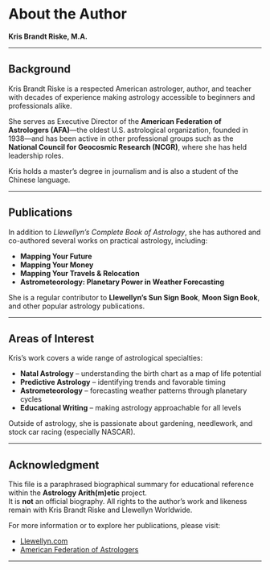# About the Author

**Kris Brandt Riske, M.A.**

---

## Background

Kris Brandt Riske is a respected American astrologer, author, and teacher with decades of experience making astrology accessible to beginners and professionals alike.

She serves as Executive Director of the **American Federation of Astrologers (AFA)**—the oldest U.S. astrological organization, founded in 1938—and has been active in other professional groups such as the **National Council for Geocosmic Research (NCGR)**, where she has held leadership roles.

Kris holds a master’s degree in journalism and is also a student of the Chinese language.

---

## Publications

In addition to *Llewellyn’s Complete Book of Astrology*, she has authored and co-authored several works on practical astrology, including:

- **Mapping Your Future**
- **Mapping Your Money**
- **Mapping Your Travels & Relocation**
- **Astrometeorology: Planetary Power in Weather Forecasting**

She is a regular contributor to **Llewellyn’s Sun Sign Book**, **Moon Sign Book**, and other popular astrology publications.

---

## Areas of Interest

Kris’s work covers a wide range of astrological specialties:

- **Natal Astrology** – understanding the birth chart as a map of life potential
- **Predictive Astrology** – identifying trends and favorable timing
- **Astrometeorology** – forecasting weather patterns through planetary cycles
- **Educational Writing** – making astrology approachable for all levels

Outside of astrology, she is passionate about gardening, needlework, and stock car racing (especially NASCAR).

---

## Acknowledgment

This file is a paraphrased biographical summary for educational reference within the **Astrology Arith(m)etic** project.  
It is **not** an official biography. All rights to the author’s work and likeness remain with Kris Brandt Riske and Llewellyn Worldwide.

For more information or to explore her publications, please visit:

- [Llewellyn.com](https://www.llewellyn.com)
- [American Federation of Astrologers](https://www.astrologers.com)

---